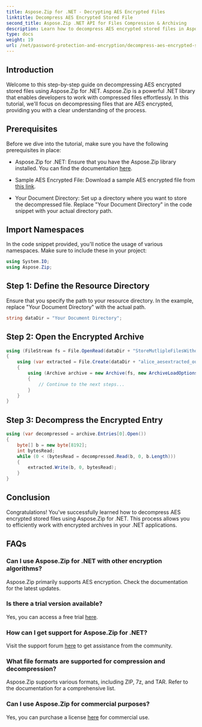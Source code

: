```yaml
---
title: Aspose.Zip for .NET - Decrypting AES Encrypted Files
linktitle: Decompress AES Encrypted Stored File
second_title: Aspose.Zip .NET API for Files Compression & Archiving
description: Learn how to decompress AES encrypted stored files in Aspose.Zip for .NET with this comprehensive step-by-step guide. Enhance your .NET development skills today!
type: docs
weight: 19
url: /net/password-protection-and-encryption/decompress-aes-encrypted-stored-file/
---
```


## Introduction

Welcome to this step-by-step guide on decompressing AES encrypted stored files using Aspose.Zip for .NET. Aspose.Zip is a powerful .NET library that enables developers to work with compressed files effortlessly. In this tutorial, we'll focus on decompressing files that are AES encrypted, providing you with a clear understanding of the process.

## Prerequisites

Before we dive into the tutorial, make sure you have the following prerequisites in place:

- Aspose.Zip for .NET: Ensure that you have the Aspose.Zip library installed. You can find the documentation [here](https://reference.aspose.com/zip/net/).

- Sample AES Encrypted File: Download a sample AES encrypted file from [this link](https://releases.aspose.com/zip/net/).

- Your Document Directory: Set up a directory where you want to store the decompressed file. Replace "Your Document Directory" in the code snippet with your actual directory path.

## Import Namespaces

In the code snippet provided, you'll notice the usage of various namespaces. Make sure to include these in your project:

```csharp
using System.IO;
using Aspose.Zip;
```

## Step 1: Define the Resource Directory

Ensure that you specify the path to your resource directory. In the example, replace "Your Document Directory" with the actual path.

```csharp
string dataDir = "Your Document Directory";
```

## Step 2: Open the Encrypted Archive

```csharp
using (FileStream fs = File.OpenRead(dataDir + "StoreMutlipleFilesWithoutCompressionWithPassword_out.zip"))
{
    using (var extracted = File.Create(dataDir + "alice_aesextracted_out.txt"))
    {
        using (Archive archive = new Archive(fs, new ArchiveLoadOptions() { DecryptionPassword = "p@s$" }))
        {
            // Continue to the next steps...
        }
    }
}
```

## Step 3: Decompress the Encrypted Entry

```csharp
using (var decompressed = archive.Entries[0].Open())
{
    byte[] b = new byte[8192];
    int bytesRead;
    while (0 < (bytesRead = decompressed.Read(b, 0, b.Length)))
    {
        extracted.Write(b, 0, bytesRead);
    }
}
```

## Conclusion

Congratulations! You've successfully learned how to decompress AES encrypted stored files using Aspose.Zip for .NET. This process allows you to efficiently work with encrypted archives in your .NET applications.

## FAQs

### Can I use Aspose.Zip for .NET with other encryption algorithms?
Aspose.Zip primarily supports AES encryption. Check the documentation for the latest updates.

### Is there a trial version available?
Yes, you can access a free trial [here](https://releases.aspose.com/).

### How can I get support for Aspose.Zip for .NET?
Visit the support forum [here](https://forum.aspose.com/c/zip/37) to get assistance from the community.

### What file formats are supported for compression and decompression?
Aspose.Zip supports various formats, including ZIP, 7z, and TAR. Refer to the documentation for a comprehensive list.

### Can I use Aspose.Zip for commercial purposes?
Yes, you can purchase a license [here](https://purchase.aspose.com/buy) for commercial use.


